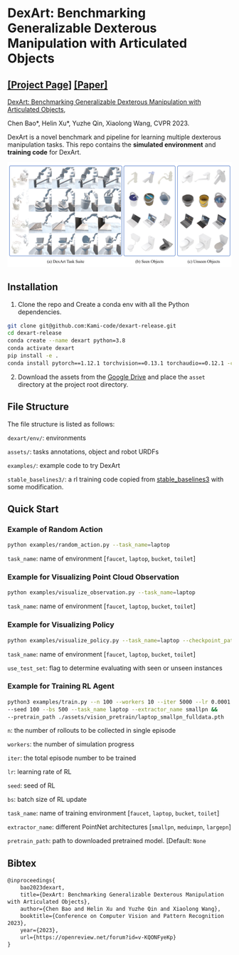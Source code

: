 # DexArt: Benchmarking Generalizable Dexterous Manipulation with Articulated Objects

[[Project Page]](https://www.chenbao.tech/dexart/) [[Paper]](https://www.chenbao.tech/dexart/static/paper/dexart.pdf)
-----

[DexArt: Benchmarking Generalizable Dexterous Manipulation with Articulated Objects](https://www.chenbao.tech/dexart/), 


Chen Bao*, Helin Xu*, Yuzhe Qin, Xiaolong Wang, CVPR 2023.


DexArt is a novel benchmark and pipeline for learning multiple dexterous manipulation tasks.
This repo contains the **simulated environment** and **training code** for DexArt.

![DexArt Teaser](docs/teaser.png)


## Installation

1. Clone the repo and Create a conda env with all the Python dependencies.

```bash
git clone git@github.com:Kami-code/dexart-release.git
cd dexart-release
conda create --name dexart python=3.8
conda activate dexart
pip install -e .
conda install pytorch==1.12.1 torchvision==0.13.1 torchaudio==0.12.1 -c pytorch
```

2. Download the assets from
the [Google Drive](https://drive.google.com/file/d/1JdReXZjMaqMO0HkZQ4YMiU2wTdGCgum1/view?usp=sharing) and place 
the `asset` directory at the project root directory.

## File Structure
The file structure is listed as follows:

`dexart/env/`: environments

`assets/`: tasks annotations, object and robot URDFs

`examples/`: example code to try DexArt

`stable_baselines3/`: a rl training code copied from [stable_baselines3](https://github.com/DLR-RM/stable-baselines3) with some modification.



## Quick Start

### Example of Random Action


```bash
python examples/random_action.py --task_name=laptop
```

`task_name`: name of environment [`faucet`, `laptop`, `bucket`, `toilet`]

### Example for Visualizing Point Cloud Observation 

```bash
python examples/visualize_observation.py --task_name=laptop
```
`task_name`: name of environment [`faucet`, `laptop`, `bucket`, `toilet`]


### Example for Visualizing Policy

```bash
python examples/visualize_policy.py --task_name=laptop --checkpoint_path assets/rl_checkpoints/laptop.zip
```

`task_name`: name of environment [`faucet`, `laptop`, `bucket`, `toilet`]

`use_test_set`: flag to determine evaluating with seen or unseen instances

### Example for Training RL Agent

```bash
python3 examples/train.py --n 100 --workers 10 --iter 5000 --lr 0.0001 &&
--seed 100 --bs 500 --task_name laptop --extractor_name smallpn &&
--pretrain_path ./assets/vision_pretrain/laptop_smallpn_fulldata.pth 
```
`n`: the number of rollouts to be collected in single episode

`workers`: the number of simulation progress

`iter`: the total episode number to be trained

`lr`: learning rate of RL

`seed`: seed of RL

`bs`: batch size of RL update

`task_name`: name of training environment [`faucet`, `laptop`, `bucket`, `toilet`]

`extractor_name`: different PointNet architectures [`smallpn`, `meduimpn`, `largepn`]

`pretrain_path`: path to downloaded pretrained model. [Default: `None`

## Bibtex

```
@inproceedings{
    bao2023dexart,
    title={DexArt: Benchmarking Generalizable Dexterous Manipulation with Articulated Objects},
    author={Chen Bao and Helin Xu and Yuzhe Qin and Xiaolong Wang},
    booktitle={Conference on Computer Vision and Pattern Recognition 2023},
    year={2023},
    url={https://openreview.net/forum?id=v-KQONFyeKp}
}
```
